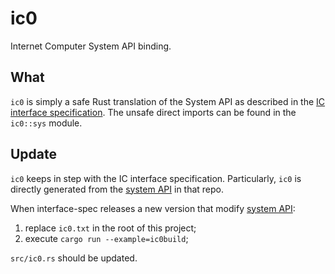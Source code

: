 # ic0

Internet Computer System API binding.

## What

`ic0` is simply a safe Rust translation of the System API as described in the [IC interface specification][1]. The unsafe direct imports can be found in the `ic0::sys` module.

## Update

`ic0` keeps in step with the IC interface specification. Particularly, `ic0` is directly generated from the [system API][1] in that repo.

When interface-spec releases a new version that modify [system API][1]:

1. replace `ic0.txt` in the root of this project;
2. execute `cargo run --example=ic0build`;

`src/ic0.rs` should be updated.

[1]: https://internetcomputer.org/docs/current/references/ic-interface-spec/#system-api-imports
